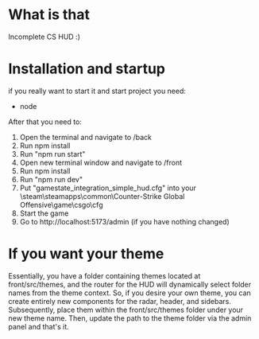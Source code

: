 # What is that

Incomplete CS HUD :)

# Installation and startup

if you really want to start it and start project you need:

- node

After that you need to: 
1. Open the terminal and navigate to /back
2. Run npm install 
3. Run "npm run start"
4. Open new terminal window and navigate to /front
5. Run npm install
6. Run "npm run dev"
7. Put "gamestate_integration_simple_hud.cfg" into your \steam\steamapps\common\Counter-Strike Global Offensive\game\csgo\cfg
8. Start the game
9. Go to http://localhost:5173/admin (if you have nothing changed)


# If you want your theme

Essentially, you have a folder containing themes located at front/src/themes, and the router for the HUD will
dynamically select folder names from the theme context. So, if you desire your own theme, you can create entirely new
components for the radar, header, and sidebars. Subsequently, place them within the front/src/themes folder under your
new theme name. Then, update the path to the theme folder via the admin panel and that's it.









